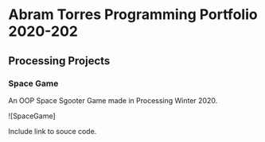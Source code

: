 # Abram Torres Programming Portfolio 2020-202

## Processing Projects

### Space Game

An OOP Space Sgooter Game made in Processing Winter 2020.

![SpaceGame] 

Include link to souce code.
